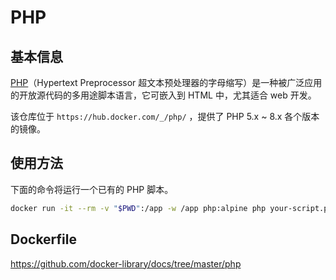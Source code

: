 # PHP

## 基本信息

[PHP](https://en.wikipedia.org/wiki/Php)（Hypertext Preprocessor 超文本预处理器的字母缩写）是一种被广泛应用的开放源代码的多用途脚本语言，它可嵌入到 HTML 中，尤其适合 web 开发。

该仓库位于 `https://hub.docker.com/_/php/` ，提供了 PHP 5.x ~ 8.x 各个版本的镜像。

## 使用方法

下面的命令将运行一个已有的 PHP 脚本。

```bash
docker run -it --rm -v "$PWD":/app -w /app php:alpine php your-script.php
```

## Dockerfile

<https://github.com/docker-library/docs/tree/master/php>
